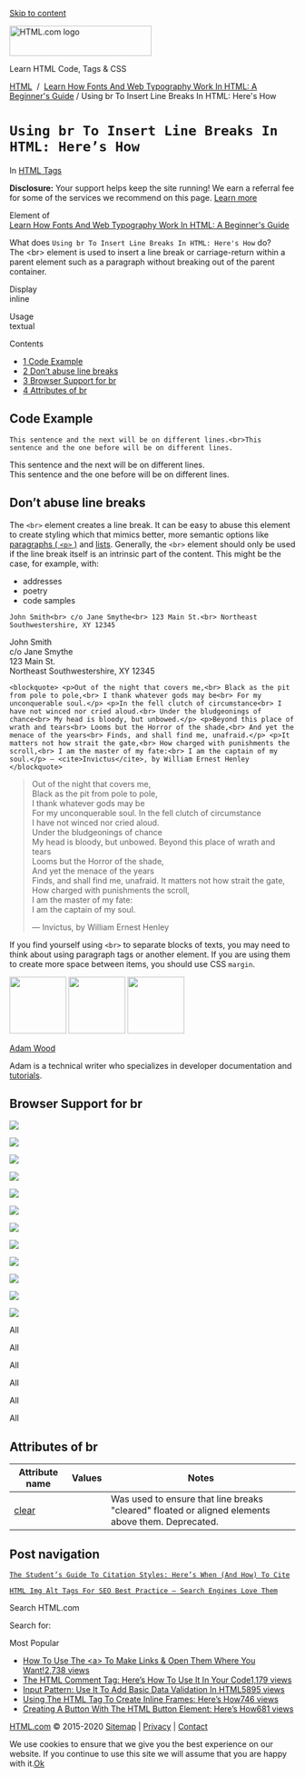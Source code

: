 <a href="#site-main" class="skip-link screen-reader-text">Skip to content</a>

<img src="https://html.com/wp-content/uploads/html-com-logo.png" alt="HTML.com logo" class="custom-logo sp-no-webp" srcset="https://html.com/wp-content/uploads/html-com-logo.png" width="250" height="53" />

[](https://html.com/)

Learn HTML Code, Tags & CSS

[HTML](https://html.com/)  /  [Learn How Fonts And Web Typography Work In HTML: A Beginner's Guide](https://html.com/fonts/) / Using br To Insert Line Breaks In HTML: Here's How

`Using br To Insert Line Breaks In HTML: Here’s How`
====================================================

In <span class="post-meta-category">[HTML Tags](https://html.com/tags/)</span>

**Disclosure:** Your support helps keep the site running! We earn a referral fee for some of the services we recommend on this page. [Learn more](https://html.com/disclosure/)

Element of  
[Learn How Fonts And Web Typography Work In HTML: A Beginner's Guide](https://html.com/fonts/)

What does `Using br To Insert Line Breaks In HTML: Here's How` do?  
The &lt;br&gt; element is used to insert a line break or carriage-return within a parent element such as a paragraph without breaking out of the parent container.

Display  
inline

Usage  
textual

Contents

-   [<span class="toc_number toc_depth_1">1</span> Code Example](#Code_Example)
-   [<span class="toc_number toc_depth_1">2</span> Don’t abuse line breaks](#Don8217t_abuse_line_breaks)
-   [<span class="toc_number toc_depth_1">3</span> Browser Support for br](#Browser_Support_for_br)
-   [<span class="toc_number toc_depth_1">4</span> Attributes of br](#Attributes_of_br)

<span id="Code_Example">Code Example</span>
-------------------------------------------

    This sentence and the next will be on different lines.<br>This sentence and the one before will be on different lines.

This sentence and the next will be on different lines.  
This sentence and the one before will be on different lines.

<span class="underline"></span>

<span id="Don8217t_abuse_line_breaks">Don’t abuse line breaks</span>
--------------------------------------------------------------------

The `<br>` element creates a line break. It can be easy to abuse this element to create styling which that mimics better, more semantic options like [paragraphs ( `<p>` )](https://html.com/tags/p/) and [lists](https://html.com/tags/ul/). Generally, the `<br>` element should only be used if the line break itself is an intrinsic part of the content. This might be the case, for example, with:

-   addresses
-   poetry
-   code samples

<!-- -->

    John Smith<br> c/o Jane Smythe<br> 123 Main St.<br> Northeast Southwestershire, XY 12345 

John Smith  
c/o Jane Smythe  
123 Main St.  
Northeast Southwestershire, XY 12345

    <blockquote> <p>Out of the night that covers me,<br> Black as the pit from pole to pole,<br> I thank whatever gods may be<br> For my unconquerable soul.</p> <p>In the fell clutch of circumstance<br> I have not winced nor cried aloud.<br> Under the bludgeonings of chance<br> My head is bloody, but unbowed.</p> <p>Beyond this place of wrath and tears<br> Looms but the Horror of the shade,<br> And yet the menace of the years<br> Finds, and shall find me, unafraid.</p> <p>It matters not how strait the gate,<br> How charged with punishments the scroll,<br> I am the master of my fate:<br> I am the captain of my soul.</p> — <cite>Invictus</cite>, by William Ernest Henley </blockquote> 

> Out of the night that covers me,  
> Black as the pit from pole to pole,  
> I thank whatever gods may be  
> For my unconquerable soul. In the fell clutch of circumstance  
> I have not winced nor cried aloud.  
> Under the bludgeonings of chance  
> My head is bloody, but unbowed. Beyond this place of wrath and tears  
> Looms but the Horror of the shade,  
> And yet the menace of the years  
> Finds, and shall find me, unafraid. It matters not how strait the gate,  
> How charged with punishments the scroll,  
> I am the master of my fate:  
> I am the captain of my soul.
>
> — Invictus, by William Ernest Henley

If you find yourself using `<br>` to separate blocks of texts, you may need to think about using paragraph tags or another element. If you are using them to create more space between items, you should use CSS `margin`.

<img src="http://html.com/wp-content/plugins/a3-lazy-load/assets/images/lazy_placeholder.gif" class="lazy lazy-hidden avatar avatar-100 photo" width="100" height="100" />

<img src="http://html.com/wp-content/plugins/a3-lazy-load/assets/images/lazy_placeholder.gif" class="lazy lazy-hidden avatar avatar-100 photo" width="100" height="100" />

<img src="https://secure.gravatar.com/avatar/3af4194cc38fbc6d4e68fbe7536347d5?s=100&amp;d=mm&amp;r=g" class="avatar avatar-100 photo" srcset="https://secure.gravatar.com/avatar/3af4194cc38fbc6d4e68fbe7536347d5?s=200&amp;d=mm&amp;r=g 2x" width="100" height="100" />

[Adam Wood](https://html.com/author/html/)

<span class="fn">Adam is a technical writer who specializes in developer documentation and [tutorials](https://html.com/).</span>

[<span class="saboxplugin-icon-grey saboxplugin-icon-linkedin"></span>](https://www.linkedin.com/in/adammichaelwood)

<span id="tho-end-content" style="display: block; visibility: hidden;"></span>

<span id="Browser_Support_for_br">Browser Support for br</span>
---------------------------------------------------------------

<img src="http://html.com/wp-content/plugins/a3-lazy-load/assets/images/lazy_placeholder.gif" class="lazy lazy-hidden" />

![](https://html.com/wp-content/plugins/htmlcodetutorial-plugin/assets/images/ie-true.png)

<img src="http://html.com/wp-content/plugins/a3-lazy-load/assets/images/lazy_placeholder.gif" class="lazy lazy-hidden" />

![](https://html.com/wp-content/plugins/htmlcodetutorial-plugin/assets/images/firefox-true.png)

<img src="http://html.com/wp-content/plugins/a3-lazy-load/assets/images/lazy_placeholder.gif" class="lazy lazy-hidden" />

![](https://html.com/wp-content/plugins/htmlcodetutorial-plugin/assets/images/chrome-true.png)

<img src="http://html.com/wp-content/plugins/a3-lazy-load/assets/images/lazy_placeholder.gif" class="lazy lazy-hidden" />

![](https://html.com/wp-content/plugins/htmlcodetutorial-plugin/assets/images/edge-true.png)

<img src="http://html.com/wp-content/plugins/a3-lazy-load/assets/images/lazy_placeholder.gif" class="lazy lazy-hidden" />

![](https://html.com/wp-content/plugins/htmlcodetutorial-plugin/assets/images/safari-true.png)

<img src="http://html.com/wp-content/plugins/a3-lazy-load/assets/images/lazy_placeholder.gif" class="lazy lazy-hidden" />

![](https://html.com/wp-content/plugins/htmlcodetutorial-plugin/assets/images/opera-true.png)

<span class="browser-supported">All</span>

<span class="browser-supported">All</span>

<span class="browser-supported">All</span>

<span class="browser-supported">All</span>

<span class="browser-supported">All</span>

<span class="browser-supported">All</span>

<span id="Attributes_of_br">Attributes of br</span>
---------------------------------------------------

<table><thead><tr class="header"><th>Attribute name</th><th>Values</th><th>Notes</th></tr></thead><tbody><tr class="odd"><td><a href="https://html.com/attributes/br-clear/" class="linked-name deprecated">clear</a><br />
</td><td></td><td>Was used to ensure that line breaks "cleared" floated or aligned elements above them. Deprecated.</td></tr></tbody></table>

Post navigation
---------------

[<span class="nav-link-label"><span class="genericon genericon-previous"></span></span>`The Student’s Guide To Citation Styles: Here’s When (And How) To Cite`](https://html.com/resources/citation-guide/)

[`HTML Img Alt Tags For SEO Best Practice – Search Engines Love Them`<span class="nav-link-label"><span class="genericon genericon-next"></span></span>](https://html.com/attributes/img-alt/)

Search HTML.com

<span class="screen-reader-text">Search for:</span>

Most Popular

-   <a href="https://html.com/attributes/a-target/" class="popular_posts_bars_link">How To Use The &lt;a&gt; To Make Links &amp; Open Them Where You Want!</a><span class="popular_posts_bars_comment_count_hold"><a href="https://html.com/attributes/a-target/#comments" class="popular_posts_bars_comment_count">2,738 views</a><span class="popular_posts_bars_comment_count_triangle"></span></span>
-   <a href="https://html.com/tags/comment-tag/" class="popular_posts_bars_link">The HTML Comment Tag: Here’s How To Use It In Your Code</a><span class="popular_posts_bars_comment_count_hold"><a href="https://html.com/tags/comment-tag/#comments" class="popular_posts_bars_comment_count">1,179 views</a><span class="popular_posts_bars_comment_count_triangle"></span></span>
-   <a href="https://html.com/attributes/input-pattern/" class="popular_posts_bars_link">Input Pattern: Use It To Add Basic Data Validation In HTML5</a><span class="popular_posts_bars_comment_count_hold"><a href="https://html.com/attributes/input-pattern/#comments" class="popular_posts_bars_comment_count">895 views</a><span class="popular_posts_bars_comment_count_triangle"></span></span>
-   <a href="https://html.com/tags/iframe/" class="popular_posts_bars_link">Using The HTML Tag To Create Inline Frames: Here’s How</a><span class="popular_posts_bars_comment_count_hold"><a href="https://html.com/tags/iframe/#comments" class="popular_posts_bars_comment_count">746 views</a><span class="popular_posts_bars_comment_count_triangle"></span></span>
-   <a href="https://html.com/tags/button/" class="popular_posts_bars_link">Creating A Button With The HTML Button Element: Here’s How</a><span class="popular_posts_bars_comment_count_hold"><a href="https://html.com/tags/button/#comments" class="popular_posts_bars_comment_count">681 views</a><span class="popular_posts_bars_comment_count_triangle"></span></span>

[HTML.com](https://html.com/) © 2015-2020 [Sitemap](https://html.com/sitemap/) | [Privacy](https://html.com/privacy/) | [Contact](https://html.com/contact/)

<span id="cn-notice-text" class="cn-text-container">We use cookies to ensure that we give you the best experience on our website. If you continue to use this site we will assume that you are happy with it.</span><span id="cn-notice-buttons" class="cn-buttons-container"><a href="#" id="cn-accept-cookie" class="cn-set-cookie cn-button bootstrap button">Ok</a></span><a href="javascript:void(0);" id="cn-close-notice" class="cn-close-icon"></a>
